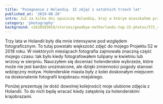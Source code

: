 ```yaml
---
title: 'Pożegnanie z Holandią. 15 zdjęć z ostatnich trzech lat'
published_at: '2019-08-20'
intro: Już za kilka dni opuszczę Holandię, kraj w którym mieszkałem przez ostatnie trzy lata. Zabieram ze sobą mnóstwo wspomnień, wiele wspaniałych znajomości i oczywiście… setki zdjęć! W ramach pożegnania przeglądnąłem wybrałem spośród nich 15 ulubionych.
category: 'photography'
background: v1620583019/stories/goodbye-netherlands-top-15-photos/572_rwlp0l.jpg
---
```


Trzy lata w Holandii były dla mnie intensywne pod względem fotograficznym. To tutaj powstało większość zdjęć do <nuxt-link to="/blog/project-52">mojego Projektu 52 w 2018 roku</nuxt-link>. W niektórych miesiącach fotografia zajmowała znaczną część mojego czasu: tak było kiedy fotografowałem tulipany w kwietniu lub wrzosy w sierpniu. Nauczyłem się doceniać holenderskie wybrzeże, które może nie jest bardzo urozmaicone, ale dzięki zmienności pogody stanowi wdzięczny motyw. Holenderskie miasta były z kolei doskonałym miejscem na doskonalenie fotografii krajobrazu miejskiego.

Poniżej prezentuję (w dość dowolnej kolejności) moje ulubione zdjęcia z Holandii. To do nich będę wracać kiedy zatęsknię za holenderskimi krajobrazami.

<photo-lazy src="https://res.cloudinary.com/lukaszrados/image/upload/v1620583018/stories/goodbye-netherlands-top-15-photos/558_oyf9mz.jpg" padding-bottom="66.666"></photo-lazy>

<photo-lazy src="https://res.cloudinary.com/lukaszrados/image/upload/v1620583018/stories/goodbye-netherlands-top-15-photos/559_lw1duu.jpg" padding-bottom="66.666"></photo-lazy>

<photo-lazy src="https://res.cloudinary.com/lukaszrados/image/upload/v1620583018/stories/goodbye-netherlands-top-15-photos/560_biqdnb.jpg" padding-bottom="66.666"></photo-lazy>

<photo-lazy src="https://res.cloudinary.com/lukaszrados/image/upload/v1620583018/stories/goodbye-netherlands-top-15-photos/561_hlugqu.jpg" padding-bottom="100"></photo-lazy>

<photo-lazy src="https://res.cloudinary.com/lukaszrados/image/upload/v1620583018/stories/goodbye-netherlands-top-15-photos/562_npbwoo.jpg" padding-bottom="66.666"></photo-lazy>

<photo-lazy src="https://res.cloudinary.com/lukaszrados/image/upload/v1620583018/stories/goodbye-netherlands-top-15-photos/563_rhunlt.jpg" padding-bottom="66.666"></photo-lazy>

<photo-lazy src="https://res.cloudinary.com/lukaszrados/image/upload/v1620583018/stories/goodbye-netherlands-top-15-photos/564_ifladb.jpg" padding-bottom="66.666"></photo-lazy>

<photo-lazy src="https://res.cloudinary.com/lukaszrados/image/upload/v1620583018/stories/goodbye-netherlands-top-15-photos/565_g7uh7m.jpg" padding-bottom="150"></photo-lazy>

<photo-lazy src="https://res.cloudinary.com/lukaszrados/image/upload/v1620583018/stories/goodbye-netherlands-top-15-photos/566_bmwwai.jpg" padding-bottom="66.666"></photo-lazy>

<photo-lazy src="https://res.cloudinary.com/lukaszrados/image/upload/v1620583019/stories/goodbye-netherlands-top-15-photos/567_qnschf.jpg" padding-bottom="66.666"></photo-lazy>

<photo-lazy src="https://res.cloudinary.com/lukaszrados/image/upload/v1620583019/stories/goodbye-netherlands-top-15-photos/568_glvmdb.jpg" padding-bottom="66.666"></photo-lazy>

<photo-lazy src="https://res.cloudinary.com/lukaszrados/image/upload/v1620583019/stories/goodbye-netherlands-top-15-photos/569_u7erbi.jpg" padding-bottom="150"></photo-lazy>

<photo-lazy src="https://res.cloudinary.com/lukaszrados/image/upload/v1620583019/stories/goodbye-netherlands-top-15-photos/570_j27gbg.jpg" padding-bottom="66.666"></photo-lazy>

<photo-lazy src="https://res.cloudinary.com/lukaszrados/image/upload/v1620583019/stories/goodbye-netherlands-top-15-photos/571_qomukj.jpg" padding-bottom="150"></photo-lazy>

<photo-lazy src="https://res.cloudinary.com/lukaszrados/image/upload/v1620583019/stories/goodbye-netherlands-top-15-photos/572_rwlp0l.jpg" padding-bottom="66.666"></photo-lazy>
